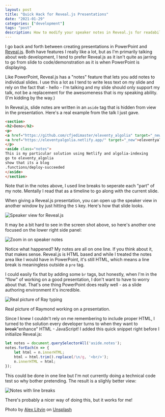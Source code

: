 ```yaml
---
layout: post
title: "Quick Hack for Reveal.js Presentations"
date: "2021-01-29"
categories: ["development"]
tags: "post"
description: How to modify your speaker notes in Reveal.js for readability
---
```


I go back and forth between creating presentations in PowerPoint and [Reveal.js](https://revealjs.com/). Both have features I really like a lot, but as I'm primarily talking about web development, I tend to prefer Reveal.js as it isn't quite as jarring to go from slide to code/demonstration as it is when PowerPoint is displaying. 

Like PowerPoint, Reveal.js has a "notes" feature that lets you add notes to individual slides. I use this a lot as I tend to write less text on my slide and rely on the fact that - hello - I'm talking and my slide should only support my talk, not be a replacement for the awesomeness that is my speaking ability. (I'm kidding by the way.)

In Reveal.js, slide notes are written in an `aside` tag that is hidden from view in the presentation. Here's a real example from the talk I just gave.

```html
<section>
<h2>Demo</h2>
<p>
<a href="https://github.com/cfjedimaster/eleventy_algolia" target="_new">github.com/cfjedimaster/eleventy_algolia</a><br/>
<a href="https://eleventyalgolia.netlify.app/" target="_new">eleventyalgolia.netlify.app/</a>
</p>
<aside class="notes">
This is my particular solution using Netlify and algolia-indexing
go to eleventy_algolia 
show that its a blog
.functions/deploy-succeeded
</aside>
</section>
```

Note that in the notes above, I used line breaks to seperate each "part" of my note. Mentally I read that as a timeline to go along with the current slide. 

When giving a Reveal.js presentation, you can open up the speaker view in another window by just hitting the `S` key. Here's how that slide looks.

<p>
<img src="https://static.raymondcamden.com/images/2021/01/r1.jpg" alt="Speaker view for Reveal.js" class="lazyload imgborder imgcenter">
</p>

It may be a bit hard to see in the screen shot above, so here's another one focused on the lower right side panel:

<p>
<img src="https://static.raymondcamden.com/images/2021/01/r2.jpg" alt="Zoom in on speaker notes" class="lazyload imgborder imgcenter">
</p>

Notice what happened? My notes are all on one line. If you think about it, that makes sense. Reveal.js is HTML based and while I treated the notes area like I would have in PowerPoint, it's still HTML, which means a line break is meaningless outside a `pre` tag. 

I could easily fix that by adding some `br` tags, but honestly, when I'm in the "flow" of working on a good presentation, I don't want to have to worry about that. That's one thing PowerPoint does really well - as a slide authoring environment it's incredible. 

<p>
<img src="https://static.raymondcamden.com/images/2021/01/typing.gif" alt="Real picture of Ray typing" class="lazyload imgborder imgcenter">
<figcaption>Real picture of Raymond working on a presentation.</figcaption>
</p>

Since I knew I couldn't rely on me remembering to include proper HTML, I turned to the solution every developer turns to when they want to <strike>break</strike>"enhance" HTML - JavaScript! I added this quick snippet right before I initialize Reveal.js:

```js
let notes = document.querySelectorAll('aside.notes');
notes.forEach(n => {
	let html = n.innerHTML;
	html = html.trim().replace(/\n/g, '<br/>');
	n.innerHTML = html;
});
```

This could be done in one line but I'm not currently doing a technical code test so why bother pretending. The result is a slighly better view:

<p>
<img src="https://static.raymondcamden.com/images/2021/01/r3.jpg" alt="Notes with line breaks" class="lazyload imgborder imgcenter">
</p>

There's probably a nicer way of doing this, but it works for me! 

<span>Photo by <a href="https://unsplash.com/@alexlitvin?utm_source=unsplash&amp;utm_medium=referral&amp;utm_content=creditCopyText">Alex Litvin</a> on <a href="https://unsplash.com/s/photos/presentation?utm_source=unsplash&amp;utm_medium=referral&amp;utm_content=creditCopyText">Unsplash</a></span>